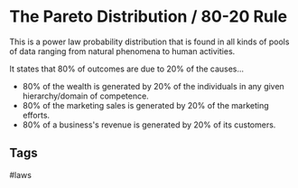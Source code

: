 # The Pareto Distribution / 80-20 Rule 

This is a power law probability distribution that is found in all kinds of pools of data ranging from natural phenomena to human activities.

It states that 80% of outcomes are due to 20% of the causes...

* 80% of the wealth is generated by 20% of the individuals in any given hierarchy/domain of competence.
* 80% of the marketing sales is generated by 20% of the marketing efforts.
* 80% of a business's revenue is generated by 20% of its customers.

## Tags
#laws
